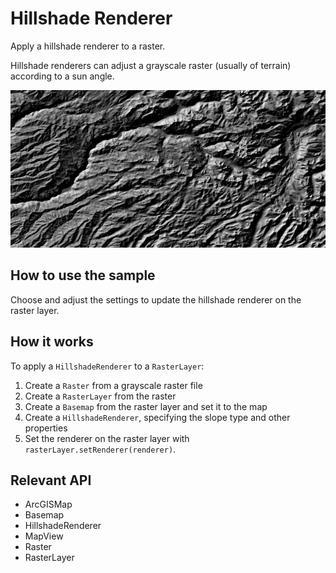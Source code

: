 # Hillshade Renderer

Apply a hillshade renderer to a raster.

Hillshade renderers can adjust a grayscale raster (usually of terrain) according to a sun angle.

![](HillshadeRenderer.png)

## How to use the sample

Choose and adjust the settings to update the hillshade renderer on the raster layer.

## How it works

To apply a `HillshadeRenderer` to a `RasterLayer`:

1. Create a `Raster` from a grayscale raster file
2. Create a `RasterLayer` from the raster
3. Create a `Basemap` from the raster layer and set it to the map
4. Create a `HillshadeRenderer`, specifying the slope type and other properties
5. Set the renderer on the raster layer with `rasterLayer.setRenderer(renderer)`.

## Relevant API

* ArcGISMap
* Basemap
* HillshadeRenderer
* MapView
* Raster
* RasterLayer
